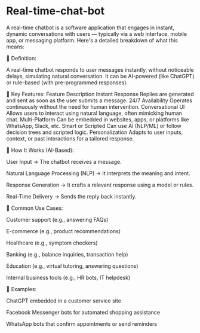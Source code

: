 # Real-time-chat-bot
A real-time chatbot is a software application that engages in instant, dynamic conversations with users — typically via a web interface, mobile app, or messaging platform. Here's a detailed breakdown of what this means:

🔹 Definition:

A real-time chatbot responds to user messages instantly, without noticeable delays, simulating natural conversation. It can be AI-powered (like ChatGPT) or rule-based (with pre-programmed responses).

🔹 Key Features:
Feature	Description
Instant Response	Replies are generated and sent as soon as the user submits a message.
24/7 Availability	Operates continuously without the need for human intervention.
Conversational UI	Allows users to interact using natural language, often mimicking human chat.
Multi-Platform	Can be embedded in websites, apps, or platforms like WhatsApp, Slack, etc.
Smart or Scripted	Can use AI (NLP/ML) or follow decision trees and scripted logic.
Personalization	Adapts to user inputs, context, or past interactions for a tailored response.

🔹 How It Works (AI-Based):

User Input → The chatbot receives a message.

Natural Language Processing (NLP) → It interprets the meaning and intent.

Response Generation → It crafts a relevant response using a model or rules.

Real-Time Delivery → Sends the reply back instantly.

🔹 Common Use Cases:

Customer support (e.g., answering FAQs)

E-commerce (e.g., product recommendations)

Healthcare (e.g., symptom checkers)

Banking (e.g., balance inquiries, transaction help)

Education (e.g., virtual tutoring, answering questions)

Internal business tools (e.g., HR bots, IT helpdesk)

🔹 Examples:

ChatGPT embedded in a customer service site

Facebook Messenger bots for automated shopping assistance

WhatsApp bots that confirm appointments or send reminders

